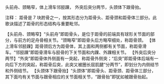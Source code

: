 头前舟、颈略窄，体上滑车邻胫踝，
外突后突分两节，头颈体下跟骨抬。

注释：
距骨是 7 块跗骨之一，按其形态分为距骨头、距骨颈和距骨体三部分。此歌诀描述了距骨的形态结构与重要毗邻。

【头前舟、颈略窄】“头前舟”即距骨头，是位于距骨的前端具有球形关节面的部分，与前方的足舟骨相关节。“颈略窄”即距骨头后方略窄细处，称距骨颈。
【体上滑车邻胫踝】距骨颈后方为距骨体，其上面和两侧都有关节面，称距骨滑车。“邻胫踝”即距骨滑车与胫骨的下关节面和内踝、外踝相关节。
【外突后突分两节】“外突”即距骨体外侧面有一突起，称距骨外侧突；“后突”即距骨体后端有一向后下方的突起，称距骨后突，此突又被圈长屈肌腱“分两节”，即划分为内侧结节和外侧结节。
【头颈体下跟骨抬】“头颈体”即距骨头、距骨颈、距骨体三部分，其下面均有关节面与跟骨相应的关节面相关节，“跟骨抬”即犹如被跟骨抬起。